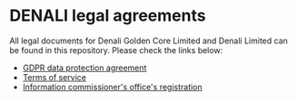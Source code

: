 # DENALI legal agreements

 All legal documents for Denali Golden Core Limited and Denali Limited can be found in this repository. Please check the links below:

- [GDPR data protection agreement](gdpr-data-protection-agreement.md)
- [Terms of service](TOS.md)
- [Information commissioner's office's registration](RegistrationCertificate.pdf)

